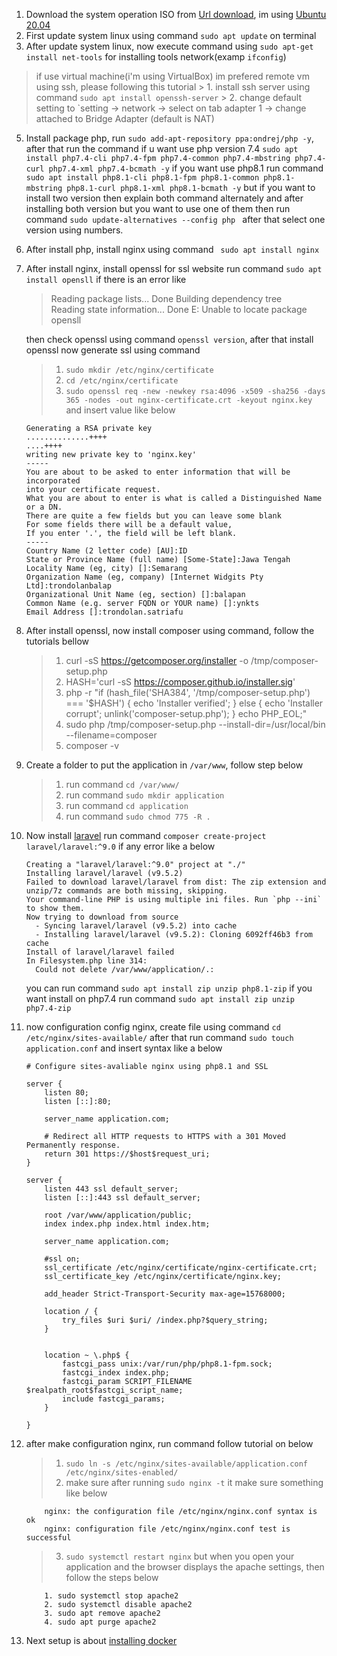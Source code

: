 1. Download the system operation ISO from [Url download](https://releases.ubuntu.com/), im using [Ubuntu 20.04](https://releases.ubuntu.com/20.04) 
2. First update system linux using command `sudo apt update` on terminal
3. After update system linux, now execute command using `sudo apt-get install net-tools` for installing tools network(examp `ifconfig`)
> if use virtual machine(i'm using VirtualBox) im prefered remote vm using ssh, please following this tutorial
    > 1. install ssh server using command `sudo apt install openssh-server`
    > 2. change default setting to `setting -> network -> select on tab adapter 1 -> change attached to  Bridge Adapter (default is NAT)
5. Install package php, run ``sudo add-apt-repository ppa:ondrej/php -y``, after that run the command if u want use php version 7.4 ``sudo apt install php7.4-cli php7.4-fpm php7.4-common php7.4-mbstring php7.4-curl php7.4-xml php7.4-bcmath -y`` if you want use php8.1 run command ``sudo apt install php8.1-cli php8.1-fpm php8.1-common php8.1-mbstring php8.1-curl php8.1-xml php8.1-bcmath -y`` but if you want to install two version then explain both command alternately and after installing both version but you want to use one of them then run command ``sudo update-alternatives --config php `` after that select one version using numbers.
6. After install php, install nginx using command `` sudo apt install nginx``
7. After install nginx, install openssl for ssl website run command ``sudo apt install opensll`` if there is an error like
    > Reading package lists... Done
    Building dependency tree       
    Reading state information... Done
    E: Unable to locate package opensll
    
    then check openssl using command ``openssl version``, after that install openssl now generate ssl using command 
    > 1. ``sudo mkdir /etc/nginx/certificate``
    > 2. ``cd /etc/nginx/certificate``
    > 3. ``sudo openssl req -new -newkey rsa:4096 -x509 -sha256 -days 365 -nodes -out nginx-certificate.crt -keyout nginx.key`` and insert value like below 
    ```
    Generating a RSA private key
    ..............++++
    ....++++
    writing new private key to 'nginx.key'
    -----
    You are about to be asked to enter information that will be incorporated
    into your certificate request.
    What you are about to enter is what is called a Distinguished Name or a DN.
    There are quite a few fields but you can leave some blank
    For some fields there will be a default value,
    If you enter '.', the field will be left blank.
    -----
    Country Name (2 letter code) [AU]:ID
    State or Province Name (full name) [Some-State]:Jawa Tengah
    Locality Name (eg, city) []:Semarang
    Organization Name (eg, company) [Internet Widgits Pty Ltd]:trondolanbalap
    Organizational Unit Name (eg, section) []:balapan
    Common Name (e.g. server FQDN or YOUR name) []:ynkts
    Email Address []:trondolan.satriafu
    ```

8. After install openssl, now install composer using command, follow the tutorials bellow
    > 1. curl -sS https://getcomposer.org/installer -o /tmp/composer-setup.php
    > 2. HASH='curl -sS https://composer.github.io/installer.sig'
    > 3. php -r "if (hash_file('SHA384', '/tmp/composer-setup.php') === '$HASH') { echo 'Installer verified'; } else { echo 'Installer corrupt'; unlink('composer-setup.php'); } echo PHP_EOL;"
    > 4. sudo php /tmp/composer-setup.php --install-dir=/usr/local/bin --filename=composer
    > 5. composer -v

9. Create a folder to put the application in ``/var/www``, follow step below
    > 1. run command ``cd /var/www/``
    > 2. run command ``sudo mkdir application``
    > 3. run command ``cd application``
    > 4. run command ``sudo chmod 775 -R .``
10. Now install [laravel](https://laravel.com/docs/9.x) run command ``composer create-project laravel/laravel:^9.0`` if any error like a below
    ```
    Creating a "laravel/laravel:^9.0" project at "./"
    Installing laravel/laravel (v9.5.2)
    Failed to download laravel/laravel from dist: The zip extension and unzip/7z commands are both missing, skipping.
    Your command-line PHP is using multiple ini files. Run `php --ini` to show them.
    Now trying to download from source
      - Syncing laravel/laravel (v9.5.2) into cache
      - Installing laravel/laravel (v9.5.2): Cloning 6092ff46b3 from cache
    Install of laravel/laravel failed
    In Filesystem.php line 314:       
      Could not delete /var/www/application/.:  
    ```
    you can run command `` sudo apt install zip unzip php8.1-zip `` if you want install on php7.4 run command ``sudo apt install zip unzip php7.4-zip ``
11. now configuration config nginx, create file using command `` cd /etc/nginx/sites-available/ `` after that run command `` sudo touch application.conf `` and insert syntax like a below
    ```
    # Configure sites-avaliable nginx using php8.1 and SSL

    server {
        listen 80;
        listen [::]:80;

        server_name application.com;

        # Redirect all HTTP requests to HTTPS with a 301 Moved Permanently response.
        return 301 https://$host$request_uri;
    }

    server {
        listen 443 ssl default_server;
        listen [::]:443 ssl default_server;

        root /var/www/application/public;
        index index.php index.html index.htm;

        server_name application.com;

        #ssl on;
        ssl_certificate /etc/nginx/certificate/nginx-certificate.crt;
        ssl_certificate_key /etc/nginx/certificate/nginx.key;

        add_header Strict-Transport-Security max-age=15768000;

        location / {
            try_files $uri $uri/ /index.php?$query_string;
        }


        location ~ \.php$ {
            fastcgi_pass unix:/var/run/php/php8.1-fpm.sock;
            fastcgi_index index.php;
            fastcgi_param SCRIPT_FILENAME $realpath_root$fastcgi_script_name;
            include fastcgi_params;
        }

    }
    ```
12. after make configuration nginx, run command follow tutorial on below
    > 1. `` sudo ln -s /etc/nginx/sites-available/application.conf  /etc/nginx/sites-enabled/ ``
    > 2. make sure after running ``sudo nginx -t`` it make sure something like below
    ```
        nginx: the configuration file /etc/nginx/nginx.conf syntax is ok
        nginx: configuration file /etc/nginx/nginx.conf test is successful
    ```
    > 3. ``sudo systemctl restart nginx``
    but when you open your application and the browser displays the apache settings, then follow the steps below
    ```
        1. sudo systemctl stop apache2
        2. sudo systemctl disable apache2
        3. sudo apt remove apache2
        4. sudo apt purge apache2
    ```

13. Next setup is about [installing docker](https://github.com/ivannofick/tutorial-for-me/blob/main/Install%20Docker%20in%20ubuntu.md)